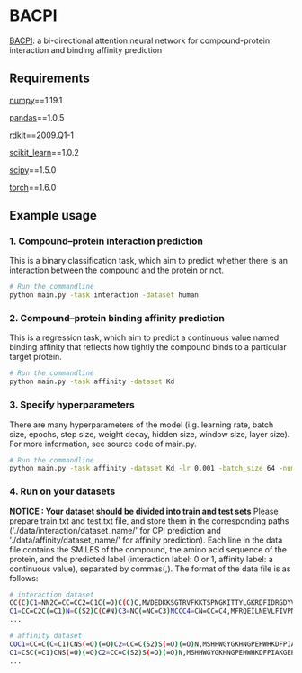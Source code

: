 # BACPI

[BACPI](https://academic.oup.com/bioinformatics/article-abstract/38/7/1995/6511437): a bi-directional attention neural network for compound-protein interaction and binding affinity prediction

## Requirements

[numpy](https://numpy.org/)==1.19.1

[pandas](https://pandas.pydata.org/)==1.0.5

[rdkit](https://www.rdkit.org/)==2009.Q1-1

[scikit_learn](https://scikit-learn.org/stable/)==1.0.2

[scipy](https://scipy.org/)==1.5.0

[torch](https://pytorch.org/)==1.6.0

## Example usage

### 1. Compound–protein interaction prediction
This is a binary classification task, which aim to predict whether there is an interaction between the compound and the protein or not.
```bash
# Run the commandline
python main.py -task interaction -dataset human

```

### 2. Compound–protein binding affinity prediction
This is a regression task, which aim to predict a continuous value named binding affinity that reflects how tightly the compound binds to a particular target protein.
```bash
# Run the commandline
python main.py -task affinity -dataset Kd

```

### 3. Specify hyperparameters
There are many hyperparameters of the model (i.g. learning rate, batch size, epochs, step size, weight decay, hidden size, window size, layer size). For more information, see source code of main.py.
 ```bash
# Run the commandline
python main.py -task affinity -dataset Kd -lr 0.001 -batch_size 64 -num_epochs 15

```

### 4. Run on your datasets
**NOTICE : Your dataset should be divided into train and test sets**
Please prepare train.txt and test.txt file, and store them in the corresponding paths ('./data/interaction/dataset_name/' for CPI prediction and './data/affinity/dataset_name/' for affinity prediction). Each line in the data file contains the SMILES of the compound, the amino acid sequence of the protein, and the predicted label (interaction label: 0 or 1, affinity label: a continuous value), separated by commas(,). The format of the data file is as follows: 
 ```bash
# interaction dataset
CC(C)C1=NN2C=CC=CC2=C1C(=O)C(C)C,MVDEDKKSGTRVFKKTSPNGKITTYLGKRDFIDRGDYVDLIDGMVLIDEEYIKDNRKVTAHLLAAFRYGREDLDVLGLTFRKDLISETFQVYPQTDKSISRPLSRLQERLKRKLGANAFPFWFEVAPKSASSVTLQPAPGDTGKPCGVDYELKTFVAVTDGSSGEKPKKSALSNTVRLAIRKLTYAPFESRPQPMVDVSKYFMMSSGLLHMEVSLDKEMYYHGESISVNVHIQNNSNKTVKKLKIYIIQVADICLFTTASYSCEVARIESNEGFPVGPGGTLSKVFAVCPLLSNNKDKRGLALDGQLKHEDTNLASSTILDSKTSKESLGIVVQYRVKVRAVLGPLNGELFAELPFTLTHSKPPESPERTDRGLPSIEATNGSEPVDIDLIQLHEELEPRYDDDLIFEDFARMRLHGNDSEDQPSPSANLPPSLL,0
C1=CC=C2C(=C1)N=C(S2)C(C#N)C3=NC(=NC=C3)NCCC4=CN=CC=C4,MFRQEILNEVLFIVPNRYVDLLPSQFGNAMEVIAFDQISERRVVIKKVVLPENFDNWQHWRRAQRELFCTLHIQEENFVKMYSIYTWVETVEEMREFYTVREYMDWNLRNFILSTPEKLDHKVIKSIFFDVCLAVQYMHSIRVGHRDLKPENVLINYEAIAKISGFAHANREDPFVNTPYIVQRFYRAPEILCETMDNNKPSVDIWSLGCILAELLTGKILFTGQTQIDQFFQIVRFLGNPDLSFYMQMPDSARTFFLGLPMNQYQKPTNIHEHFPNSLFLDTMISEPIDCDLARDLLFRMLVINPDDRIDIQKILVHPYLEEVWSNIVIDNKIEEKYPPIALRRFFEFQAFSPPRQMKDEIFSTLTEFGQQYNIFNNSRN,1
...

# affinity dataset
COC1=CC=C(C=C1)CNS(=O)(=O)C2=CC=C(S2)S(=O)(=O)N,MSHHWGYGKHNGPEHWHKDFPIAKGERQSPVDIDTHTAKYDPSLKPLSVSYDQATSLRILNNGHAFNVEFDDSQDKAVLKGGPLDGTYRLIQFHFHWGSLDGQGSEHTVDKKKYAAELHLVHWNTKYGDFGKAVQQPDGLAVLGIFLKVGSAKPGLQKVVDVLDSIKTKGKSADFTNFDPRGLLPESLDYWTYPGSLTTPPLLECVTWIVLKEPISVSSEQVLKFRKLNFNGEGEPEELMVDNWRPAQPLKNRQIKASFK,9.309803919971486
C1=CSC(=C1)CNS(=O)(=O)C2=CC=C(S2)S(=O)(=O)N,MSHHWGYGKHNGPEHWHKDFPIAKGERQSPVDIDTHTAKYDPSLKPLSVSYDQATSLRILNNGHAFNVEFDDSQDKAVLKGGPLDGTYRLIQFHFHWGSLDGQGSEHTVDKKKYAAELHLVHWNTKYGDFGKAVQQPDGLAVLGIFLKVGSAKPGLQKVVDVLDSIKTKGKSADFTNFDPRGLLPESLDYWTYPGSLTTPPLLECVTWIVLKEPISVSSEQVLKFRKLNFNGEGEPEELMVDNWRPAQPLKNRQIKASFK,9.080921907623926
...

```

